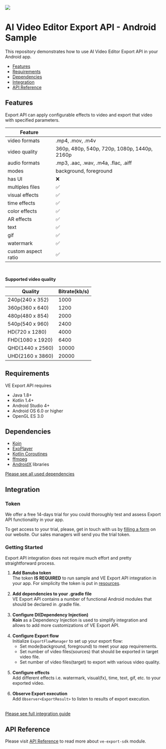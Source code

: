 [![](https://www.banuba.com/hubfs/Banuba_November2018/Images/Banuba%20SDK.png)](https://www.banuba.com/video-editor-sdk)

# AI Video Editor Export API - Android Sample

This repository demonstrates how to use AI Video Editor Export API in your Android app.

- [Features](#Features)
- [Requirements](#Requirements)
- [Dependencies](#Dependencies)
- [Integration](#Integration)
- [API Reference](#API-Reference)

## Features

Export API can apply configurable effects to video and export that video with specified parameters.

| Feature             |                                             |
|---------------------|---------------------------------------------|
| video formats       | .mp4, .mov, .m4v                            |
| video quality       | 360p, 480p, 540p, 720p, 1080p, 1440p, 2160p |
| audio formats       | .mp3, .aac, .wav, .m4a, .flac, .aiff        |
| modes               | background, foreground                      |
| has UI              | :x:                                         |
| multiples files     | :white_check_mark:                          |
| visual effects      | :white_check_mark:                          |
| time effects        | :white_check_mark:                          |
| color effects       | :white_check_mark:                          |
| AR effects          | :white_check_mark:                          |
| text                | :white_check_mark:                          |
| gif                 | :white_check_mark:                          |
| watermark           | :white_check_mark:                          |
| custom aspect ratio | :white_check_mark:                          |

<br>

__Supported video quality__

| Quality          | Bitrate(kb/s) |
|------------------|---------------|
| 240p(240 x 352)  | 1000          |
| 360p(360 x 640)  | 1200          |
| 480p(480 x 854)  | 2000          |
| 540p(540 x 960)  | 2400          |
| HD(720 x 1280)   | 4000          |
| FHD(1080 x 1920) | 6400          |
| QHD(1440 x 2560) | 10000         |
| UHD(2160 x 3860) | 20000         |

## Requirements
VE Export API requires
- Java 1.8+
- Kotlin 1.4+
- Android Studio 4+
- Android OS 6.0 or higher
- OpenGL ES 3.0  

## Dependencies
- [Koin](https://insert-koin.io/)
- [ExoPlayer](https://github.com/google/ExoPlayer)
- [Kotlin Coroutines](https://github.com/Kotlin/kotlinx.coroutines)
- [ffmpeg](https://github.com/FFmpeg/FFmpeg/tree/n3.4.1)
- [AndroidX](https://developer.android.com/jetpack/androidx) libraries

[Please see all used dependencies](mddocs/all_dependencies.md)

## Integration
### Token
We offer а free 14-days trial for you could thoroughly test and assess Export API functionality in your app.

To get access to your trial, please, get in touch with us by [filling a form](https://www.banuba.com/video-editor-sdk) on our website. Our sales managers will send you the trial token.

### Getting Started  

Export API integration does not require much effort and pretty straightforward process.
1. __Add Banuba token__ <br/>
   The token **IS REQUIRED** to run sample and VE Export API integration in your app. For simplicity the token is put in [resources](https://github.com/Banuba/ve-sdk-android-export-sample/blob/master/app/src/main/res/values/strings.xml#L6).<br/><br/>
2. __Add dependencies to your .gradle file__ <br/>
   VE Export API contains a number of functional Android modules that should be declared in .gradle file.<br/><br/>
3. __Configure DI(Dependency Injection)__ <br/>
    **Koin** as a Dependency Injection is used to simplify integration and allows to add more customizations of VE Export API.<br/><br/>
4. __Configure Export flow__ <br/>
    Initialize ```ExportFlowManager``` to set up your export flow:
   - Set mode(background, foreground) to meet your app requirements. 
   - Set number of video files(sources) that should be exported in target video file.
   - Set number of video files(target) to export with various video quality.<br/><br/>
5. __Configure effects__ <br/>
   Add different effects i.e. watermark, visual(fx), time, text, gif, etc. to your exported video.<br/><br/>
6. __Observe Export execution__ <br/>
   Add ```Observer<ExportResult>``` to listen to results of export execution.<br/><br/>


[Please see full integration guide](mddocs/integration.md)


## API Reference
Please visit [API Reference](mddocs/index.md) to read more about ```ve-export-sdk``` module.


